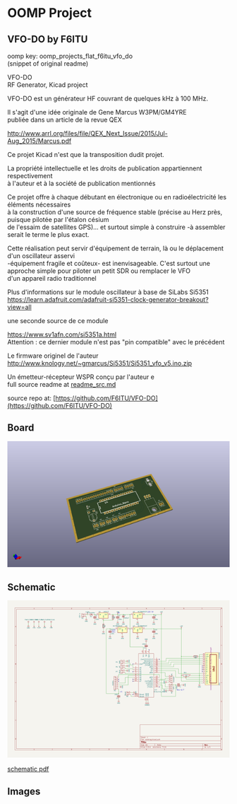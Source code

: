 # OOMP Project  
## VFO-DO  by F6ITU  
  
oomp key: oomp_projects_flat_f6itu_vfo_do  
(snippet of original readme)  
  
VFO-DO  
RF Generator, Kicad project  
  
VFO-DO est un générateur HF couvrant de quelques kHz à 100 MHz.  
  
Il s'agit d'une idée originale de Gene Marcus W3PM/GM4YRE  
publiée dans un article de la revue QEX  
  
http://www.arrl.org/files/file/QEX_Next_Issue/2015/Jul-Aug_2015/Marcus.pdf  
  
Ce projet Kicad n'est que la transposition dudit projet.   
  
La propriété intellectuelle et les droits de publication appartiennent respectivement   
à l'auteur et à la société de publication mentionnés  
  
Ce projet offre à chaque débutant en électronique ou en radioélectricité les éléments nécessaires  
à la construction d'une source de fréquence stable (précise au Herz près, puisque pilotée par l'étalon césium  
de l'essaim de satellites GPS)... et surtout simple à construire -à assembler serait le terme le plus exact.  
  
Cette réalisation peut servir d'équipement de terrain, là ou le déplacement d'un oscillateur asservi  
-équipement fragile et coûteux- est inenvisageable. C'est surtout une approche simple pour piloter un petit SDR ou remplacer le VFO   
d'un appareil radio traditionnel  
  
Plus d'informations sur le module oscillateur à base de SiLabs Si5351   
https://learn.adafruit.com/adafruit-si5351-clock-generator-breakout?view=all  
  
une seconde source de ce module   
  
https://www.sv1afn.com/si5351a.html  
Attention : ce dernier module n'est pas "pin compatible" avec le précédent  
  
Le firmware originel de l'auteur   
http://www.knology.net/~gmarcus/Si5351/Si5351_vfo_v5.ino.zip  
  
Un émetteur-récepteur WSPR conçu par l'auteur e  
  full source readme at [readme_src.md](readme_src.md)  
  
source repo at: [https://github.com/F6ITU/VFO-DO](https://github.com/F6ITU/VFO-DO)  
## Board  
  
[![working_3d.png](working_3d_600.png)](working_3d.png)  
## Schematic  
  
[![working_schematic.png](working_schematic_600.png)](working_schematic.png)  
  
[schematic pdf](working_schematic.pdf)  
## Images  
